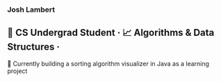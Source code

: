 ### Josh Lambert

## 🏫 CS Undergrad Student · 📈 Algorithms & Data Structures · 
🔭 Currently building a sorting algorithm visualizer in Java as a learning project
